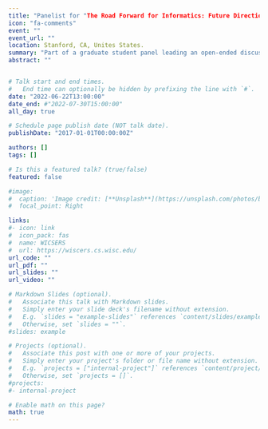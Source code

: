 ```yaml
---
title: "Panelist for "The Road Forward for Informatics: Future Directions for the Next Five Years in our Field" at the 2022 NLM Informatics Training Conference"
icon: "fa-comments"
event: ""
event_url: ""
location: Stanford, CA, Unites States.
summary: "Part of a graduate student panel leading an open-ended discussion; answered questions from program director, faculty, and other students about diversity, ethics, professional development, institutional support needs in bioinformatics research and training"
abstract: ""


# Talk start and end times.
#   End time can optionally be hidden by prefixing the line with `#`.
date: "2022-06-22T13:00:00"
date_end: #"2022-07-30T15:00:00"
all_day: true

# Schedule page publish date (NOT talk date).
publishDate: "2017-01-01T00:00:00Z"

authors: []
tags: []

# Is this a featured talk? (true/false)
featured: false

#image:
#  caption: 'Image credit: [**Unsplash**](https://unsplash.com/photos/bzdhc5b3Bxs)'
#  focal_point: Right

links: 
#- icon: link
#  icon_pack: fas
#  name: WICSERS
#  url: https://wiscers.cs.wisc.edu/ 
url_code: ""
url_pdf: ""
url_slides: ""
url_video: ""

# Markdown Slides (optional).
#   Associate this talk with Markdown slides.
#   Simply enter your slide deck's filename without extension.
#   E.g. `slides = "example-slides"` references `content/slides/example-slides.md`.
#   Otherwise, set `slides = ""`.
#slides: example

# Projects (optional).
#   Associate this post with one or more of your projects.
#   Simply enter your project's folder or file name without extension.
#   E.g. `projects = ["internal-project"]` references `content/project/deep-learning/index.md`.
#   Otherwise, set `projects = []`.
#projects:
#- internal-project

# Enable math on this page?
math: true
---
```

